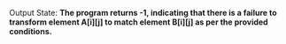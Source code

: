 Output State: **The program returns -1, indicating that there is a failure to transform element A[i][j] to match element B[i][j] as per the provided conditions.**